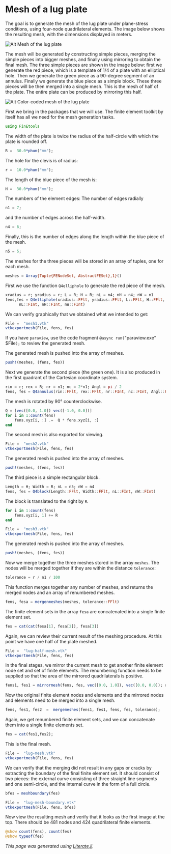# Mesh of a lug plate

The goal is to generate the mesh of the lug plate under plane-stress conditions, using four-node quadrilateral elements.
The image below shows the resulting mesh, with the dimensions displayed in meters.

![Alt Mesh of the lug plate](http://hogwarts.ucsd.edu/~pkrysl/site.images/lug-mesh.png)

The mesh will be generated by constructing simple pieces, merging the simple pieces into bigger meshes, and finally using mirroring to obtain the final mesh. The three simple pieces are shown in the image below: first we generate the red piece, which is a template of 1/4 of a plate with an elliptical hole. Then we generate the green piece as a 90-degree segment of an annulus. Finally we generate the blue piece as a simple block. These three pieces will be then merged into a single mesh.
This is the mesh of half of the plate. The entire plate can be produced by mirroring this half.

![Alt Color-coded mesh of the lug plate](http://hogwarts.ucsd.edu/~pkrysl/site.images/lug-color-coded-50.png)

First we bring in the packages that we will use. The finite element toolkit by itself has all we need for the mesh generation tasks.

```julia
using FinEtools
```

The width of the plate is twice the radius of the half-circle with which the plate is rounded off.

```julia
R =  30.0*phun("mm");
```

The hole for the clevis is of radius:

```julia
r =  10.0*phun("mm");
```

The length of the blue piece of the mesh is:

```julia
H =  30.0*phun("mm");
```

The numbers of the element edges: The number of edges radially

```julia
n1 = 7;
```

and the number of edges across the half-width.

```julia
n4 = 6;
```

Finally, this is the number of edges along the length within the blue piece of the mesh.

```julia
n5 = 5;
```

The meshes for the three pieces will be stored in an array of tuples, one for each mesh.

```julia
meshes = Array{Tuple{FENodeSet, AbstractFESet},1}()
```

First we use the function `Q4elliphole` to generate the red piece of the mesh.

```julia
xradius = r; yradius = r; L = R; H = R; nL = n4; nH = n4; nW = n1
fens,fes = Q4elliphole(xradius::FFlt, yradius::FFlt, L::FFlt, H::FFlt,
      nL::FInt, nH::FInt, nW::FInt)
```

We can verify graphically that we obtained what we intended to get:

```julia
File =  "mesh1.vtk"
vtkexportmesh(File, fens, fes)
```

If you have `paraview`, use the code fragment `@async run(`"paraview.exe" $File`);` to review the generated mesh.

The generated mesh is pushed into the array of meshes.

```julia
push!(meshes, (fens, fes))
```

Next we generate the second piece (the green one). It is also produced in the first quadrant of the Cartesian coordinate system.

```julia
rin = r; rex = R; nr = n1; nc = 2*n1; Angl = pi / 2
fens, fes = Q4annulus(rin::FFlt, rex::FFlt, nr::FInt, nc::FInt, Angl::FFlt)
```

The mesh is rotated by 90° counterclockwise.

```julia
Q = [vec([0.0, 1.0]) vec([-1.0, 0.0])]
for i in 1:count(fens)
    fens.xyz[i, :] .=  Q * fens.xyz[i, :]
end
```

The second mesh is also exported for viewing.

```julia
File =  "mesh2.vtk"
vtkexportmesh(File, fens, fes)
```

The generated mesh is pushed into the array of meshes.

```julia
push!(meshes, (fens, fes))
```

The third piece is a simple rectangular block.

```julia
Length = H; Width = R; nL = n5; nW = n4
fens, fes = Q4block(Length::FFlt, Width::FFlt, nL::FInt, nW::FInt)
```

The block is translated to the right by `R`.

```julia
for i in 1:count(fens)
    fens.xyz[i, 1] += R
end

File =  "mesh3.vtk"
vtkexportmesh(File, fens, fes)
```

The generated mesh is pushed into the array of meshes.

```julia
push!(meshes, (fens, fes))
```

Now we merge together the three meshes stored in the array `meshes`.
The nodes will be merged together if they are within the distance `tolerance`:

```julia
tolerance = r / n1 / 100
```

This function merges together any number of meshes, and returns the merged nodes and an array of renumbered meshes.

```julia
fens, fesa = mergenmeshes(meshes, tolerance::FFlt)
```

The finite element sets in the array `fesa` are concatenated into a single finite element set.

```julia
fes = cat(cat(fesa[1], fesa[2]), fesa[3])
```

Again, we can review their current result of the meshing procedure. At this point we have one half of the plate meshed.

```julia
File =  "lug-half-mesh.vtk"
vtkexportmesh(File, fens, fes)
```

In the final stages, we mirror the current mesh to get another finite element node set and set of finite elements. The renumbering function needs to be supplied so that the area of the mirrored quadrilaterals is positive.

```julia
fens1, fes1 = mirrormesh(fens, fes, vec([0.0, 1.0]), vec([0.0, 0.0]); renumb = (c) -> c[[1, 4, 3, 2]])
```

Now the original finite element nodes and elements and the mirrored nodes and elements need to be merged into a single mesh.

```julia
fens, fes1, fes2  =  mergemeshes(fens1, fes1, fens, fes, tolerance);
```

Again, we get renumbered finite element sets, and we can concatenate them into a single finite elements set.

```julia
fes = cat(fes1,fes2);
```

This is the final mesh.

```julia
File =  "lug-mesh.vtk"
vtkexportmesh(File, fens, fes)
```

We can verify that the merging did not result in any gaps or cracks by extracting the boundary of the final finite element set. It should consist of two pieces: the external curve consisting of three straight line segments and one semi-circle, and the internal curve in the form of a full circle.

```julia
bfes = meshboundary(fes)

File =  "lug-mesh-boundary.vtk"
vtkexportmesh(File, fens, bfes)
```

Now view the resulting mesh and verify that it looks as the first image at the top. There should be 481 nodes and 424 quadrilateral finite elements.

```julia
@show count(fens), count(fes)
@show typeof(fes)
```

*This page was generated using [Literate.jl](https://github.com/fredrikekre/Literate.jl).*

